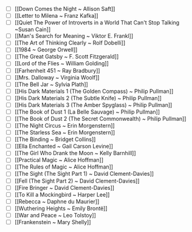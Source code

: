 - [ ] [[Down Comes the Night ~ Allison Saft]]
- [ ] [[Letter to Milena ~ Franz Kafka]]
- [ ] [[Quiet The Power of Introverts in a World That Can't Stop Talking ~Susan Cain]]
- [ ] [[Man's Search for Meaning ~ Viktor E. Frankl]]
- [ ] [[The Art of Thinking Clearly ~ Rolf Dobelli]]
- [ ] [[1984 ~ George Orwell]]
- [ ] [[The Great Gatsby ~ F. Scott Fitzgerald]]
- [ ] [[Lord of the Flies ~ William Golding]]
- [ ] [[Farhenheit 451 ~ Ray Bradbury]]
- [ ] [[Mrs. Dalloway ~ Virginia Woolf]]
- [ ] [[The Bell Jar ~ Sylvia Plath]]
- [ ] [[His Dark Materials 1 (The Golden Compass) ~ Philip Pullman]]
- [ ] [[His Dark Materials 2 (The Subtle Knife) ~ Philip Pullman]]
- [ ] [[His Dark Materials 3 (The Amber Spyglass) ~ Philip Pullman]]
- [ ] [[The Book of Dust 1 (La Belle Sauvage)  ~ Philip Pullman]]
- [ ] [[The Book of Dust 2 (The Secret Commonwealth) ~ Philip Pullman]]
- [ ] [[The Night Circus ~ Erin Morgenstern]]
- [ ] [[The Starless Sea ~ Erin Morgenstern]]
- [ ] [[The Binding ~ Bridget Collins]]
- [ ] [[Ella Enchanted ~ Gail Carson Levine]]
- [ ] [[The Girl Who Drank the Moon ~ Kelly Barnhill]]
- [ ] [[Practical Magic ~ Alice Hoffman]]
- [ ] [[The Rules of Magic ~ Alice Hoffman]]
- [ ] [[The Sight (The Sight Part 1) ~ David Clement-Davies]]
- [ ] [[Fell (The Sight Part 2) ~ David Clement-Davies]]
- [ ] [[Fire Bringer ~ David Clement-Davies]]
- [ ] [[To Kill a Mockingbird ~ Harper Lee]]
- [ ] [[Rebecca ~ Daphne du Maurier]]
- [ ] [[Wuthering Heights ~ Emily Brontë]]
- [ ] [[War and Peace ~ Leo Tolstoy]]
- [ ] [[Frankenstein ~ Mary Shelly]]